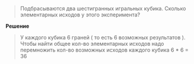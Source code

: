 > Подбрасываются два шестигранных игральных кубика. Сколько элементарных исходов у этого эксперимента?

**Решение**

> У каждого кубика 6 граней ( то есть 6 возможных результатов ). Чтобы найти общее кол-во элементарных исходов надо перемножить кол-во возможных исходов каждого кубика
6 * 6 = 36
